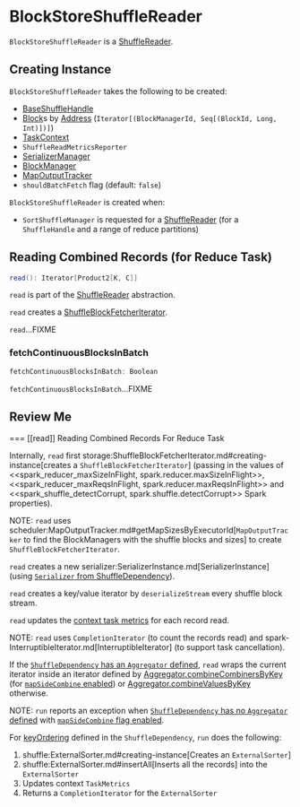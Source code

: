 # BlockStoreShuffleReader

`BlockStoreShuffleReader` is a [ShuffleReader](ShuffleReader.md).

## Creating Instance

`BlockStoreShuffleReader` takes the following to be created:

* <span id="handle"> [BaseShuffleHandle](BaseShuffleHandle.md)
* <span id="blocksByAddress"> [Block](../storage/BlockId.md)s by [Address](../storage/BlockManagerId.md) (`Iterator[(BlockManagerId, Seq[(BlockId, Long, Int)])]`)
* <span id="context"> [TaskContext](../scheduler/TaskContext.md)
* <span id="readMetrics"> `ShuffleReadMetricsReporter`
* <span id="serializerManager"> [SerializerManager](../serializer/SerializerManager.md)
* <span id="blockManager"> [BlockManager](../storage/BlockManager.md)
* <span id="mapOutputTracker"> [MapOutputTracker](../scheduler/MapOutputTracker.md)
* <span id="shouldBatchFetch"> `shouldBatchFetch` flag (default: `false`)

`BlockStoreShuffleReader` is created when:

* `SortShuffleManager` is requested for a [ShuffleReader](SortShuffleManager.md#getReader) (for a `ShuffleHandle` and a range of reduce partitions)

## <span id="read"> Reading Combined Records (for Reduce Task)

```scala
read(): Iterator[Product2[K, C]]
```

`read` is part of the [ShuffleReader](ShuffleReader.md#read) abstraction.

`read` creates a [ShuffleBlockFetcherIterator](../storage/ShuffleBlockFetcherIterator.md).

`read`...FIXME

### <span id="fetchContinuousBlocksInBatch"> fetchContinuousBlocksInBatch

```scala
fetchContinuousBlocksInBatch: Boolean
```

`fetchContinuousBlocksInBatch`...FIXME

## Review Me

=== [[read]] Reading Combined Records For Reduce Task

Internally, `read` first storage:ShuffleBlockFetcherIterator.md#creating-instance[creates a `ShuffleBlockFetcherIterator`] (passing in the values of <<spark_reducer_maxSizeInFlight, spark.reducer.maxSizeInFlight>>, <<spark_reducer_maxReqsInFlight, spark.reducer.maxReqsInFlight>> and <<spark_shuffle_detectCorrupt, spark.shuffle.detectCorrupt>> Spark properties).

NOTE: `read` uses scheduler:MapOutputTracker.md#getMapSizesByExecutorId[`MapOutputTracker` to find the BlockManagers with the shuffle blocks and sizes] to create `ShuffleBlockFetcherIterator`.

`read` creates a new serializer:SerializerInstance.md[SerializerInstance] (using [`Serializer` from ShuffleDependency](../rdd/ShuffleDependency.md#serializer)).

`read` creates a key/value iterator by `deserializeStream` every shuffle block stream.

`read` updates the [context task metrics](../scheduler/TaskContext.md#taskMetrics) for each record read.

NOTE: `read` uses `CompletionIterator` (to count the records read) and spark-InterruptibleIterator.md[InterruptibleIterator] (to support task cancellation).

If the [`ShuffleDependency` has an `Aggregator` defined](../rdd/ShuffleDependency.md#aggregator), `read` wraps the current iterator inside an iterator defined by [Aggregator.combineCombinersByKey](../rdd/Aggregator.md#combineCombinersByKey) (for [`mapSideCombine` enabled](../rdd/ShuffleDependency.md#mapSideCombine)) or [Aggregator.combineValuesByKey](../rdd/Aggregator.md#combineValuesByKey) otherwise.

NOTE: `run` reports an exception when [`ShuffleDependency` has no `Aggregator` defined](../rdd/ShuffleDependency.md#aggregator) with [`mapSideCombine` flag enabled](../rdd/ShuffleDependency.md#mapSideCombine).

For [keyOrdering](../rdd/ShuffleDependency.md#keyOrdering) defined in the `ShuffleDependency`, `run` does the following:

1. shuffle:ExternalSorter.md#creating-instance[Creates an `ExternalSorter`]
2. shuffle:ExternalSorter.md#insertAll[Inserts all the records] into the `ExternalSorter`
3. Updates context `TaskMetrics`
4. Returns a `CompletionIterator` for the `ExternalSorter`
